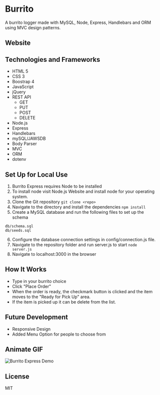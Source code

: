 # Burrito
A burrito logger made with MySQL, Node, Express, Handlebars and ORM using MVC design patterns. 

## Website

## Technologies and Frameworks
* HTML 5
* CSS 3
* Boostrap 4
* JavaScript
* jQuery
* REST API
    * GET
    * PUT
    * POST
    * DELETE
* Node.js
* Express
* Handlebars
* mySQL/JAWSDB
* Body Parser
* MVC
* ORM
* dotenv

## Set Up for Local Use
1. Burrito Express requires Node to be installed
2. To install node visit Node.js Website and install node for your operating system.
3. Clone the Git repository
```git clone <repo>```
4. Navigate to the directory and install the dependencies
```npm install```
5. Create a MySQL database and run the following files to set up the schema
```
db/schema.sql
db/seeds.sql
```
6. Configure the database connection settings in config/connection.js file.
7. Navigate to the repository folder and run server.js to start
```node server.js```
8. Navigate to localhost:3000 in the browser

## How It Works
* Type in your burrito choice
* Click "Place Order"
* When the order is ready, the checkmark button is clicked and the item moves to the "Ready for Pick Up" area.
* If the item is picked up it can be delete from the list.

## Future Development
* Responsive Design
* Added Menu Option for people to choose from

## Animate GIF
![Burrito Express Demo](Burrito.gif)

## License
MIT


